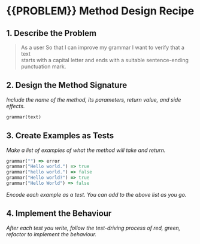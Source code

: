 # {{PROBLEM}} Method Design Recipe

## 1. Describe the Problem

> As a user
> So that I can improve my grammar
> I want to verify that a text  
> starts with a capital letter and 
> ends with a suitable  sentence-ending punctuation mark.

## 2. Design the Method Signature

_Include the name of the method, its parameters, return value, and side effects._

```ruby
grammar(text)
```

## 3. Create Examples as Tests

_Make a list of examples of what the method will take and return._

```ruby
grammar("") => error
grammar("Hello world.") => true
grammar("hello world.") => false
grammar("Hello world?") => true
grammar("Hello World") => false
```

_Encode each example as a test. You can add to the above list as you go._

## 4. Implement the Behaviour

_After each test you write, follow the test-driving process of red, green, refactor to implement the behaviour._
